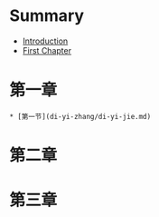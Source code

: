 # Summary

* [Introduction](README.md)
* [First Chapter](chapter1.md)

# 第一章

	* [第一节](di-yi-zhang/di-yi-jie.md)

# 第二章

# 第三章

